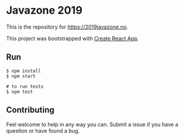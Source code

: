 # Javazone 2019

This is the repository for https://2019javazone.no.

This project was bootstrapped with [Create React App](https://github.com/facebook/create-react-app).

## Run
```
$ npm install
$ npm start

# to run tests
$ npm test
```

## Contributing
Feel welcome to help in any way you can. Submit a issue if you have a question or have found a bug.
